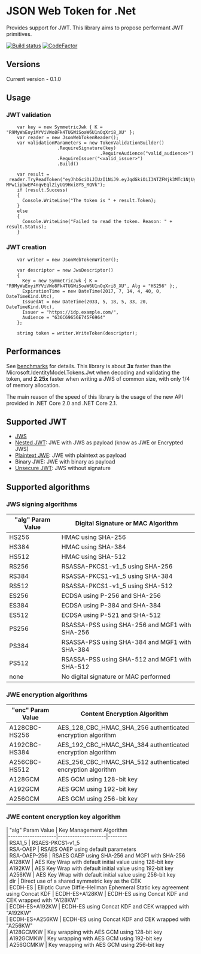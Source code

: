 JSON Web Token  for .Net
===========

Provides support for JWT. 
This library aims to propose performant JWT primitives. 

[![Build status](https://ci.appveyor.com/api/projects/status/7lt4w59vy0v60s1b?svg=true)](https://ci.appveyor.com/project/ycrumeyrolle/jwt)
 [![CodeFactor](https://www.codefactor.io/repository/github/ycrumeyrolle/jwt/badge)](https://www.codefactor.io/repository/github/ycrumeyrolle/jwt)

## Versions
Current version - 0.1.0

## Usage
### JWT validation
````
    var key = new SymmetricJwk { K = "R9MyWaEoyiMYViVWo8Fk4TUGWiSoaW6U1nOqXri8_XU" };
    var reader = new JsonWebTokenReader();
    var validationParameters = new TokenValidationBuilder()
				   .RequireSignature(key)
                                   .RequireAudience("valid_audience>")
				   .RequireIssuer("<valid_issuer>")
				   .Build()

    var result = _reader.TryReadToken("eyJhbGciOiJIUzI1NiJ9.eyJqdGkiOiI3NTZFNjk3MTc1NjUyMDY5NjQ2NTZFNzQ2OTY2Njk2NTcyIiwiaXNzIjoiaHR0cHM6Ly9pZHAuZXhhbXBsZS5jb20vIiwiaWF0IjoxNTA4MTg0ODQ1LCJhdWQiOiI2MzZDNjk2NTZFNzQ1RjY5NjQiLCJleHAiOjE2MjgxODQ4NDV9.2U33urP5-MPw1ipbwEP4nqvEqlZiyUG9Hxi8YS_RQVk");
    if (result.Success)
    {
      Console.WriteLine("The token is " + result.Token);
    }
    else
    {      
      Console.WriteLine("Failed to read the token. Reason: " + result.Status);
    }
````

### JWT creation
````
    var writer = new JsonWebTokenWriter();
    
    var descriptor = new JwsDescriptor()
    {
      Key = new SymmetricJwk { K = "R9MyWaEoyiMYViVWo8Fk4TUGWiSoaW6U1nOqXri8_XU", Alg = "HS256" };,
      ExpirationTime = new DateTime(2017, 7, 14, 4, 40, 0, DateTimeKind.Utc),
      IssuedAt = new DateTime(2033, 5, 18, 5, 33, 20, DateTimeKind.Utc),
      Issuer = "https://idp.example.com/",
      Audience = "636C69656E745F6964"
    };

    string token = writer.WriteToken(descriptor);
````
## Performances
See [benchmarks](Benchmark.md) for details. 
This library is about **3x** faster than the Microsoft.IdentityModel.Tokens.Jwt when decoding and validating the token, and **2.25x** faster when writing a JWS of common size, with only 1/4 of memory allocation.

The main reason of the speed of this library is the usage of the new API provided in .NET Core 2.0 and .NET Core 2.1.

## Supported JWT
* [JWS](https://tools.ietf.org/html/rfc7515) 
* [Nested JWT](https://tools.ietf.org/html/rfc7519#appendix-A.2): JWE with JWS as payload (know as JWE or Encrypted JWS)
* [Plaintext JWE](https://tools.ietf.org/html/rfc7519#appendix-A.1): JWE with plaintext as payload
* Binary JWE: JWE with binary as payload
* [Unsecure JWT](https://tools.ietf.org/html/rfc7515#appendix-A.5): JWS without signature

## Supported algorithms
### JWS signing algorithms
| "alg" Param Value | Digital Signature or MAC Algorithm        
|--------------|-------------------------------                 
| HS256        | HMAC using SHA-256                             
| HS384        | HMAC using SHA-384                             
| HS512        | HMAC using SHA-512                             
| RS256        | RSASSA-PKCS1-v1_5 using SHA-256                
| RS384        | RSASSA-PKCS1-v1_5 using SHA-384                
| RS512        | RSASSA-PKCS1-v1_5 using SHA-512                
| ES256        | ECDSA using P-256 and SHA-256                  
| ES384        | ECDSA using P-384 and SHA-384                  
| ES512        | ECDSA using P-521 and SHA-512                  
| PS256        | RSASSA-PSS using SHA-256 and MGF1 with SHA-256 
| PS384        | RSASSA-PSS using SHA-384 and MGF1 with SHA-384 
| PS512        | RSASSA-PSS using SHA-512 and MGF1 with SHA-512 
| none         | No digital signature or MAC performed          

### JWE encryption algorithms
| "enc" Param Value | Content Encryption Algorithm                            
|---------------|----------------------------------                           
| A128CBC-HS256 | AES_128_CBC_HMAC_SHA_256 authenticated encryption algorithm 
| A192CBC-HS384 | AES_192_CBC_HMAC_SHA_384 authenticated encryption algorithm 
| A256CBC-HS512 | AES_256_CBC_HMAC_SHA_512 authenticated encryption algorithm 
| A128GCM       | AES GCM using 128-bit key                                   
| A192GCM       | AES GCM using 192-bit key                                   
| A256GCM       | AES GCM using 256-bit key                                   

### JWE content encryption key algorithm
| "alg" Param Value  | Key Management Algorithm                                                    
|--------------------|--------------------|--------                                                                        
| RSA1_5             | RSAES-PKCS1-v1_5                                                              
| RSA-OAEP           | RSAES OAEP using default parameters                                           
| RSA-OAEP-256       | RSAES OAEP using SHA-256 and MGF1 with SHA-256                                
| A128KW             | AES Key Wrap with default initial value using 128-bit key                     
| A192KW             | AES Key Wrap with default initial value using 192-bit key                     
| A256KW             | AES Key Wrap with default initial value using 256-bit key                     
| dir                | Direct use of a shared symmetric key as the CEK                               
| ECDH-ES            | Elliptic Curve Diffie-Hellman Ephemeral Static key agreement using Concat KDF 
| ECDH-ES+A128KW     | ECDH-ES using Concat KDF and CEK wrapped with "A128KW"                        
| ECDH-ES+A192KW     | ECDH-ES using Concat KDF and CEK wrapped with "A192KW"                        
| ECDH-ES+A256KW     | ECDH-ES using Concat KDF and CEK wrapped with "A256KW"                        
| A128GCMKW          | Key wrapping with AES GCM using 128-bit key                                   
| A192GCMKW          | Key wrapping with AES GCM using 192-bit key                                   
| A256GCMKW          | Key wrapping with AES GCM using 256-bit key                                   
